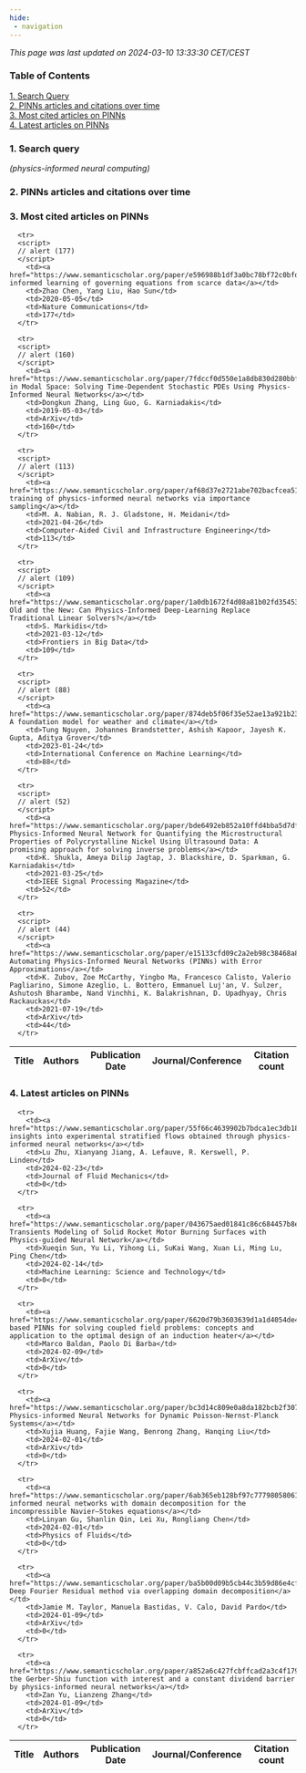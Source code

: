 ```yaml
---
hide:
 - navigation
---
```

<!DOCTYPE html>
<html lang="en">
<head>
  <meta charset="utf-8">
</head>

<body>
  <p>
  <i>This page was last updated on 2024-03-10 13:33:30 CET/CEST</i>
  </p>

  <p>
  <h3>Table of Contents</h3>
    <a href="#search_query">1. Search Query</a><br>
    <a href="#plot1">2. PINNs articles and citations over time</a><br>
    <a href="#most_cited_articles">3. Most cited articles on PINNs</a><br>
    <a href="#latest_articles">4. Latest articles on PINNs</a><br>
  <p>

  <p>
  <h3 id="search_query">1. Search query</h3>
  <i>(physics-informed neural computing)</i>
  </p>
  
  <p>
  <h3 id="plot1">2. PINNs articles and citations over time</h3>
    <div id='myDiv1'>
      <!-- Plotly chart will be drawn inside this DIV -->
    </div>
  </p>

  <p>
  <h3 id="most_cited_articles">3. Most cited articles on PINNs</h3>
  <table id="table1" class="display" style="width:100%">
  <thead>
    <tr>
        <th>Title</th>
        <th>Authors</th>
        <th>Publication Date</th>
        <th>Journal/Conference</th>
        <th>Citation count</th>
    </tr>
  </thead>
  <tbody>
    
      <tr>
      <script>
      // alert (177)
      </script>
        <td><a href="https://www.semanticscholar.org/paper/e596988b1df3a0bc78bf72c0bfdb21c85eaab6c9">Physics-informed learning of governing equations from scarce data</a></td>
        <td>Zhao Chen, Yang Liu, Hao Sun</td>
        <td>2020-05-05</td>
        <td>Nature Communications</td>
        <td>177</td>
      </tr>
    
      <tr>
      <script>
      // alert (160)
      </script>
        <td><a href="https://www.semanticscholar.org/paper/7fdccf0d550e1a8db830d280bbf3e7b3e6d66653">Learning in Modal Space: Solving Time-Dependent Stochastic PDEs Using Physics-Informed Neural Networks</a></td>
        <td>Dongkun Zhang, Ling Guo, G. Karniadakis</td>
        <td>2019-05-03</td>
        <td>ArXiv</td>
        <td>160</td>
      </tr>
    
      <tr>
      <script>
      // alert (113)
      </script>
        <td><a href="https://www.semanticscholar.org/paper/af68d37e2721abe702bacfcea5111f9ec59012ce">Efficient training of physics‐informed neural networks via importance sampling</a></td>
        <td>M. A. Nabian, R. J. Gladstone, H. Meidani</td>
        <td>2021-04-26</td>
        <td>Computer‐Aided Civil and Infrastructure Engineering</td>
        <td>113</td>
      </tr>
    
      <tr>
      <script>
      // alert (109)
      </script>
        <td><a href="https://www.semanticscholar.org/paper/1a0db1672f4d08a81b02fd35453d5d04d3013635">The Old and the New: Can Physics-Informed Deep-Learning Replace Traditional Linear Solvers?</a></td>
        <td>S. Markidis</td>
        <td>2021-03-12</td>
        <td>Frontiers in Big Data</td>
        <td>109</td>
      </tr>
    
      <tr>
      <script>
      // alert (88)
      </script>
        <td><a href="https://www.semanticscholar.org/paper/874deb5f06f35e52ae13a921b23611eec4abd1da">ClimaX: A foundation model for weather and climate</a></td>
        <td>Tung Nguyen, Johannes Brandstetter, Ashish Kapoor, Jayesh K. Gupta, Aditya Grover</td>
        <td>2023-01-24</td>
        <td>International Conference on Machine Learning</td>
        <td>88</td>
      </tr>
    
      <tr>
      <script>
      // alert (52)
      </script>
        <td><a href="https://www.semanticscholar.org/paper/bde6492eb852a10ffd4bba5d7df23e37f9b81a3e">A Physics-Informed Neural Network for Quantifying the Microstructural Properties of Polycrystalline Nickel Using Ultrasound Data: A promising approach for solving inverse problems</a></td>
        <td>K. Shukla, Ameya Dilip Jagtap, J. Blackshire, D. Sparkman, G. Karniadakis</td>
        <td>2021-03-25</td>
        <td>IEEE Signal Processing Magazine</td>
        <td>52</td>
      </tr>
    
      <tr>
      <script>
      // alert (44)
      </script>
        <td><a href="https://www.semanticscholar.org/paper/e15133cfd09c2a2eb98c38468a897866a904d125">NeuralPDE: Automating Physics-Informed Neural Networks (PINNs) with Error Approximations</a></td>
        <td>K. Zubov, Zoe McCarthy, Yingbo Ma, Francesco Calisto, Valerio Pagliarino, Simone Azeglio, L. Bottero, Emmanuel Luj'an, V. Sulzer, Ashutosh Bharambe, Nand Vinchhi, K. Balakrishnan, D. Upadhyay, Chris Rackauckas</td>
        <td>2021-07-19</td>
        <td>ArXiv</td>
        <td>44</td>
      </tr>
    
  </tbody>
  </table>
  </p>

  <p>
  <h3 id="latest_articles">4. Latest articles on PINNs</h3>
  <table id="table2" class="display" style="width:100%">
  <thead>
    <tr>
        <th>Title</th>
        <th>Authors</th>
        <th>Publication Date</th>
        <th>Journal/Conference</th>
        <th>Citation count</th>
    </tr>
  </thead>
  <tbody>
    
      <tr>
        <td><a href="https://www.semanticscholar.org/paper/55f66c4639902b7bdca1ec3db18e08cf98bcd301">New insights into experimental stratified flows obtained through physics-informed neural networks</a></td>
        <td>Lu Zhu, Xianyang Jiang, A. Lefauve, R. Kerswell, P. Linden</td>
        <td>2024-02-23</td>
        <td>Journal of Fluid Mechanics</td>
        <td>0</td>
      </tr>
    
      <tr>
        <td><a href="https://www.semanticscholar.org/paper/043675aed01841c86c684457b8e88066f6094bc3">Regression Transients Modeling of Solid Rocket Motor Burning Surfaces with Physics-guided Neural Network</a></td>
        <td>Xueqin Sun, Yu Li, Yihong Li, SuKai Wang, Xuan Li, Ming Lu, Ping Chen</td>
        <td>2024-02-14</td>
        <td>Machine Learning: Science and Technology</td>
        <td>0</td>
      </tr>
    
      <tr>
        <td><a href="https://www.semanticscholar.org/paper/6620d79b3603639d1a1d4054de4e09c2c977b7f0">Energy-based PINNs for solving coupled field problems: concepts and application to the optimal design of an induction heater</a></td>
        <td>Marco Baldan, Paolo Di Barba</td>
        <td>2024-02-09</td>
        <td>ArXiv</td>
        <td>0</td>
      </tr>
    
      <tr>
        <td><a href="https://www.semanticscholar.org/paper/bc3d14c809e0a8da182bcb2f30797c5edaa3fd48">Enriched Physics-informed Neural Networks for Dynamic Poisson-Nernst-Planck Systems</a></td>
        <td>Xujia Huang, Fajie Wang, Benrong Zhang, Hanqing Liu</td>
        <td>2024-02-01</td>
        <td>ArXiv</td>
        <td>0</td>
      </tr>
    
      <tr>
        <td><a href="https://www.semanticscholar.org/paper/6ab365eb128bf97c7779805806184c8d2a0f0ec1">Physics-informed neural networks with domain decomposition for the incompressible Navier–Stokes equations</a></td>
        <td>Linyan Gu, Shanlin Qin, Lei Xu, Rongliang Chen</td>
        <td>2024-02-01</td>
        <td>Physics of Fluids</td>
        <td>0</td>
      </tr>
    
      <tr>
        <td><a href="https://www.semanticscholar.org/paper/ba5b00d09b5cb44c3b59d86e4cf051430f984474">Adaptive Deep Fourier Residual method via overlapping domain decomposition</a></td>
        <td>Jamie M. Taylor, Manuela Bastidas, V. Calo, David Pardo</td>
        <td>2024-01-09</td>
        <td>ArXiv</td>
        <td>0</td>
      </tr>
    
      <tr>
        <td><a href="https://www.semanticscholar.org/paper/a852a6c427fcbffcad2a3c4f179d9a82cbdbef47">Computing the Gerber-Shiu function with interest and a constant dividend barrier by physics-informed neural networks</a></td>
        <td>Zan Yu, Lianzeng Zhang</td>
        <td>2024-01-09</td>
        <td>ArXiv</td>
        <td>0</td>
      </tr>
    
  </tbody>
  </table>
  </p>

</body>

<script>
  var trace1 = {
  x: ['2019', '2020', '2021', '2022', '2023', '2024'],
  y: [3, 7, 22, 38, 79, 12],
  name: 'Num of articles',
  type: 'scatter'
  };

  var trace2 = {
    x: ['2019', '2020', '2021', '2022', '2023', '2024'],
    y: [224, 282, 525, 227, 182, 6],
    name: 'Num of citations',
    yaxis: 'y2',
    type: 'scatter'
  };

  var data = [trace1, trace2];

  var layout = {
    yaxis: {title: 'Num of articles'},
    yaxis2: {
      title: 'Num of citations',
      overlaying: 'y',
      side: 'right'
      }
  };
  Plotly.newPlot('myDiv1', data, layout);
</script>
</html>